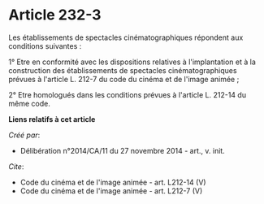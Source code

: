 # Article 232-3

Les établissements de spectacles cinématographiques répondent aux conditions suivantes : 

1° Etre en conformité avec les dispositions relatives à l'implantation et à la construction des établissements de spectacles
cinématographiques prévues à l'article L. 212-7 du code du cinéma et de l'image animée ; 

2° Etre homologués dans les conditions prévues à l'article L. 212-14 du même code.

**Liens relatifs à cet article**

_Créé par_:

  - Délibération n°2014/CA/11 du 27 novembre 2014 - art., v. init.

_Cite_:

  - Code du cinéma et de l'image animée - art. L212-14 (V)
  - Code du cinéma et de l'image animée - art. L212-7 (V)
